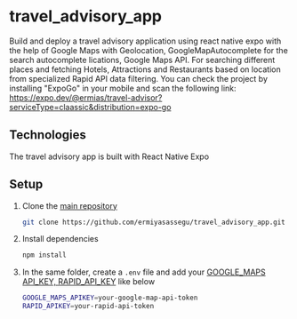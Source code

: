 # travel_advisory_app
Build and deploy a travel advisory application using react native expo with the help of Google Maps with Geolocation, GoogleMapAutocomplete for the search autocomplete lications, Google Maps API. For searching different places and fetching Hotels, Attractions and Restaurants based on location from specialized Rapid API data filtering.
 You can check the project by installing  "ExpoGo" in your mobile and scan the following link: https://expo.dev/@ermias/travel-advisor?serviceType=claassic&distribution=expo-go
## Technologies
The travel advisory app is built with React Native Expo
   ## Setup
  
1. Clone the [main repository](https://github.com/ermiyasassegu/travel_advisory_app.git/)
   ```bash
   git clone https://github.com/ermiyasassegu/travel_advisory_app.git
   ```
2. Install dependencies
   ```bash
   npm install
   

3. In the same folder, create a `.env` file and add your [GOOGLE_MAPS API_KEY, RAPID_API_KEY](https://developers.google.com/maps/documentation/javascript/get-api-key/) like below
   ``` bash
   GOOGLE_MAPS_APIKEY=your-google-map-api-token
   RAPID_APIKEY=your-rapid-api-token
   ```
